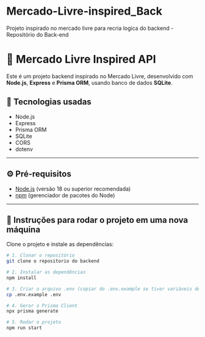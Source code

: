 # Mercado-Livre-inspired_Back
Projeto inspirado no mercado livre para recria logica do backend - Repositório do Back-end


# 🛒 Mercado Livre Inspired API

Este é um projeto backend inspirado no Mercado Livre, desenvolvido com **Node.js**, **Express** e **Prisma ORM**, usando banco de dados **SQLite**.

## 🚀 Tecnologias usadas

- Node.js
- Express
- Prisma ORM
- SQLite
- CORS
- dotenv

---

## ⚙️ Pré-requisitos

- [Node.js](https://nodejs.org/) (versão 18 ou superior recomendada)
- [npm](https://www.npmjs.com/) (gerenciador de pacotes do Node)

---

## 🧭 Instruções para rodar o projeto em uma nova máquina

Clone o projeto e instale as dependências:

```bash
# 1. Clonar o repositório
git clone o repositorio do backend

# 2. Instalar as dependências
npm install

# 3. Criar o arquivo .env (copiar do .env.example se tiver variáveis de ambiente)
cp .env.example .env

# 4. Gerar o Prisma Client
npx prisma generate

# 5. Rodar o projeto
npm run start

